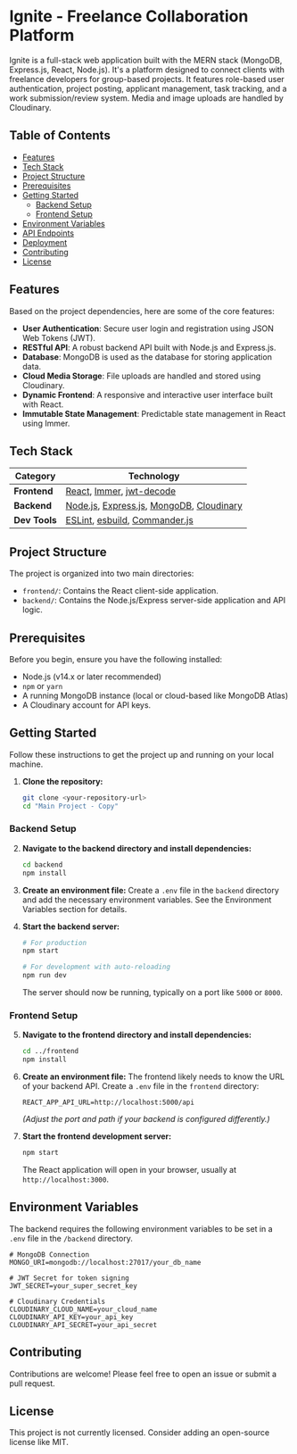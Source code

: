 # Ignite - Freelance Collaboration Platform

Ignite is a full-stack web application built with the MERN stack (MongoDB, Express.js, React, Node.js). It's a platform designed to connect clients with freelance developers for group-based projects. It features role-based user authentication, project posting, applicant management, task tracking, and a work submission/review system. Media and image uploads are handled by Cloudinary.

## Table of Contents

- [Features](#features)
- [Tech Stack](#tech-stack)
- [Project Structure](#project-structure)
- [Prerequisites](#prerequisites)
- [Getting Started](#getting-started)
  - [Backend Setup](#backend-setup)
  - [Frontend Setup](#frontend-setup)
- [Environment Variables](#environment-variables)
- [API Endpoints](#api-endpoints)
- [Deployment](#deployment)
- [Contributing](#contributing)
- [License](#license)

## Features

Based on the project dependencies, here are some of the core features:

- **User Authentication**: Secure user login and registration using JSON Web Tokens (JWT).
- **RESTful API**: A robust backend API built with Node.js and Express.js.
- **Database**: MongoDB is used as the database for storing application data.
- **Cloud Media Storage**: File uploads are handled and stored using Cloudinary.
- **Dynamic Frontend**: A responsive and interactive user interface built with React.
- **Immutable State Management**: Predictable state management in React using Immer.

## Tech Stack

| Category      | Technology                                                                                             |
|---------------|--------------------------------------------------------------------------------------------------------|
| **Frontend**  | [React](https://reactjs.org/), [Immer](https://immerjs.github.io/immer/), [jwt-decode](https://www.npmjs.com/package/jwt-decode) |
| **Backend**   | [Node.js](https://nodejs.org/), [Express.js](https://expressjs.com/), [MongoDB](https://www.mongodb.com/), [Cloudinary](https://cloudinary.com/) |
| **Dev Tools** | [ESLint](https://eslint.org/), [esbuild](https://esbuild.github.io/), [Commander.js](https://github.com/tj/commander.js) |

## Project Structure

The project is organized into two main directories:

-   `frontend/`: Contains the React client-side application.
-   `backend/`: Contains the Node.js/Express server-side application and API logic.

## Prerequisites

Before you begin, ensure you have the following installed:

-   Node.js (v14.x or later recommended)
-   `npm` or `yarn`
-   A running MongoDB instance (local or cloud-based like MongoDB Atlas)
-   A Cloudinary account for API keys.

## Getting Started

Follow these instructions to get the project up and running on your local machine.

1.  **Clone the repository:**
    ```sh
    git clone <your-repository-url>
    cd "Main Project - Copy"
    ```

### Backend Setup

2.  **Navigate to the backend directory and install dependencies:**
    ```sh
    cd backend
    npm install
    ```

3.  **Create an environment file:**
    Create a `.env` file in the `backend` directory and add the necessary environment variables. See the Environment Variables section for details.

4.  **Start the backend server:**
    ```sh
    # For production
    npm start

    # For development with auto-reloading
    npm run dev 
    ```
    The server should now be running, typically on a port like `5000` or `8000`.

### Frontend Setup

5.  **Navigate to the frontend directory and install dependencies:**
    ```sh
    cd ../frontend
    npm install
    ```

6.  **Create an environment file:**
    The frontend likely needs to know the URL of your backend API. Create a `.env` file in the `frontend` directory:
    ```
    REACT_APP_API_URL=http://localhost:5000/api
    ```
    *(Adjust the port and path if your backend is configured differently.)*

7.  **Start the frontend development server:**
    ```sh
    npm start
    ```
    The React application will open in your browser, usually at `http://localhost:3000`.

## Environment Variables

The backend requires the following environment variables to be set in a `.env` file in the `/backend` directory.

```env
# MongoDB Connection
MONGO_URI=mongodb://localhost:27017/your_db_name

# JWT Secret for token signing
JWT_SECRET=your_super_secret_key

# Cloudinary Credentials
CLOUDINARY_CLOUD_NAME=your_cloud_name
CLOUDINARY_API_KEY=your_api_key
CLOUDINARY_API_SECRET=your_api_secret
```

## Contributing

Contributions are welcome! Please feel free to open an issue or submit a pull request.

## License

This project is not currently licensed. Consider adding an open-source license like MIT.
